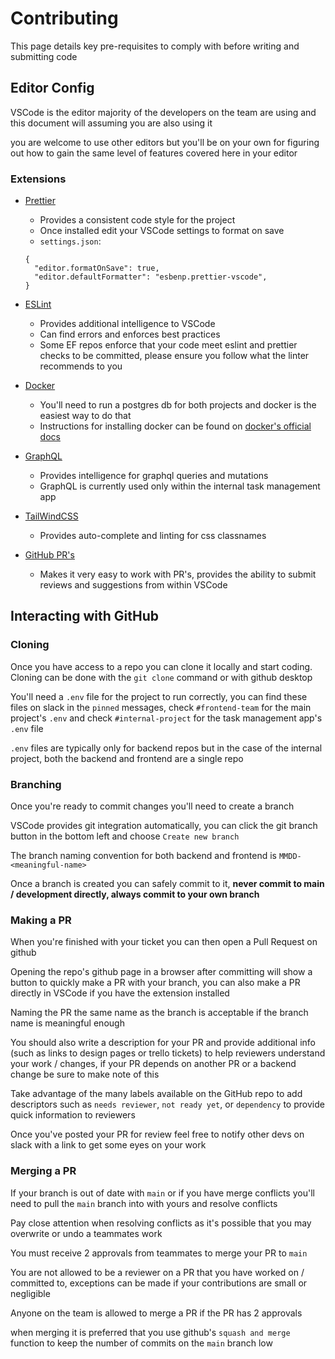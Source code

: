 # Contributing

This page details key pre-requisites to comply with before writing and submitting code

## Editor Config

VSCode is the editor majority of the developers on the team are using and this document will assuming you are also using it

you are welcome to use other editors but you'll be on your own for figuring out how to gain the same level of features covered here in your editor

### Extensions

- [Prettier](https://marketplace.visualstudio.com/items?itemName=esbenp.prettier-vscode)

  - Provides a consistent code style for the project
  - Once installed edit your VSCode settings to format on save
  - `settings.json`:

  ```
  {
    "editor.formatOnSave": true,
    "editor.defaultFormatter": "esbenp.prettier-vscode",
  }
  ```

- [ESLint](https://marketplace.visualstudio.com/items?itemName=dbaeumer.vscode-eslint)

  - Provides additional intelligence to VSCode
  - Can find errors and enforces best practices
  - Some EF repos enforce that your code meet eslint and prettier checks to be committed, please ensure you follow what the linter recommends to you

- [Docker](https://marketplace.visualstudio.com/items?itemName=ms-azuretools.vscode-docker)

  - You'll need to run a postgres db for both projects and docker is the easiest way to do that
  - Instructions for installing docker can be found on [docker's official docs](https://docs.docker.com/get-docker/)

- [GraphQL](https://marketplace.visualstudio.com/items?itemName=GraphQL.vscode-graphql)

  - Provides intelligence for graphql queries and mutations
  - GraphQL is currently used only within the internal task management app

- [TailWindCSS](https://marketplace.visualstudio.com/items?itemName=bradlc.vscode-tailwindcss)

  - Provides auto-complete and linting for css classnames

- [GitHub PR's](https://marketplace.visualstudio.com/items?itemName=GitHub.vscode-pull-request-github)
  - Makes it very easy to work with PR's, provides the ability to submit reviews and suggestions from within VSCode

## Interacting with GitHub

### Cloning

Once you have access to a repo you can clone it locally and start coding. Cloning can be done with the `git clone` command or with github desktop

You'll need a `.env` file for the project to run correctly, you can find these files on slack in the `pinned` messages, check `#frontend-team` for the main project's `.env` and check `#internal-project` for the task management app's `.env` file

`.env` files are typically only for backend repos but in the case of the internal project, both the backend and frontend are a single repo

### Branching

Once you're ready to commit changes you'll need to create a branch

VSCode provides git integration automatically, you can click the
git branch button in the bottom left and choose `Create new branch`

The branch naming convention for both backend and frontend is
`MMDD-<meaningful-name>`

Once a branch is created you can safely commit to it, **never commit to main / development directly, always commit to your own branch**

### Making a PR

When you're finished with your ticket you can then open a Pull Request on github

Opening the repo's github page in a browser after committing will show a button to quickly make a PR with your branch, you can also make a PR directly in VSCode if you have the extension installed

Naming the PR the same name as the branch is acceptable if the branch name is meaningful enough

You should also write a description for your PR and provide additional info (such as links to design pages or trello tickets) to help reviewers understand your work / changes, if your PR depends on another PR or a backend change be sure to make note of this

Take advantage of the many labels available on the GitHub repo to add descriptors such as `needs reviewer`, `not ready yet`, or `dependency` to provide quick information to reviewers

Once you've posted your PR for review feel free to notify other devs on slack with a link to get some eyes on your work

### Merging a PR

If your branch is out of date with `main` or if you have merge conflicts you'll need to pull the `main` branch into with yours and resolve conflicts

Pay close attention when resolving conflicts as it's possible that you may overwrite or undo a teammates work

You must receive 2 approvals from teammates to merge your PR to `main`

You are not allowed to be a reviewer on a PR that you have worked on / committed to, exceptions can be made if your contributions are small or negligible

Anyone on the team is allowed to merge a PR if the PR has 2 approvals

when merging it is preferred that you use github's `squash and merge` function to keep the number of commits on the `main` branch low
